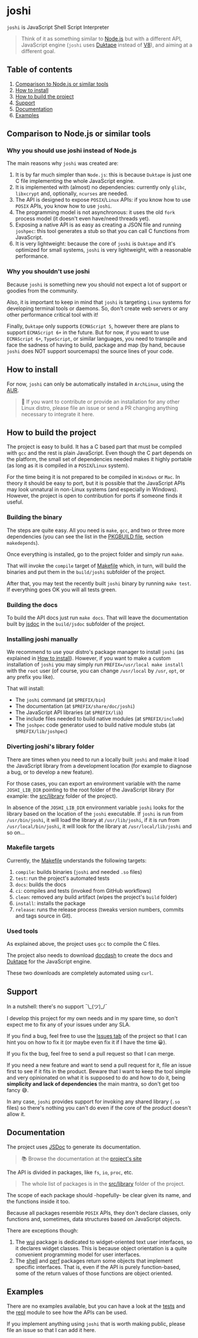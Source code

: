 # joshi

`joshi` is JavaScript Shell Script Interpreter

> Think of it as something similar to [Node.js](https://nodejs.org/) but with a
> different API, JavaScript engine (`joshi` uses 
> [Duktape](https://duktape.org/) instead of 
> [V8](https://nodejs.dev/learn/the-v8-javascript-engine)), and aiming at a
> different goal.

## Table of contents

1. [Comparison to Node.js or similar tools](#comparison-to-nodejs-or-similar-tools)
2. [How to install](#how-to-install)
3. [How to build the project](#how-to-build-the-project)
4. [Support](#support)
5. [Documentation](#documentation)
6. [Examples](#examples)

## Comparison to Node.js or similar tools

### Why you should use joshi instead of Node.js

The main reasons why `joshi` was created are:

1. It is by far much simpler than `Node.js`: this is because `Duktape` is just
   one C file implementing the whole JavaScript engine.
2. It is implemented with (almost) no dependencies: currently only `glibc`,
   `libxcrypt` and, optionally, `ncurses` are needed.
3. The API is designed to expose `POSIX`/`Linux` APIs: if you know how to use
   `POSIX` APIs, you know how to use `joshi`.
4. The programming model is not asynchronous: it uses the old `fork` process
   model (it doesn't even have/need threads yet).
5. Exposing a native API is as easy as creating a JSON file and running
   `joshpec`: this tool generates a stub so that you can call C functions from
   JavaScript.
6. It is very lightweight: because the core of `joshi` is `Duktape` and it's
   optimized for small systems, `joshi` is very lightweight, with a reasonable 
   performance.

### Why you shouldn't use joshi

Because `joshi` is something new you should not expect a lot of support or
goodies from the community.

Also, it is important to keep in mind that `joshi` is targeting `Linux` systems
for developing terminal tools or daemons. So, don't create web servers or any
other performance critical tool with it!

Finally, `Duktape` only supports `ECMAScript 5`, however there are plans to 
support `ECMAScript 6+` in the future. But for now, if you want to use
`ECMAScript 6+`, `TypeScript`, or similar languages, you need to transpile and
face the sadness of having to build, package and map (by hand, because `joshi`
does NOT support sourcemaps) the source lines of your code.

## How to install

For now, `joshi` can only be automatically installed in `ArchLinux`, using the
[AUR](https://aur.archlinux.org/packages/joshi).

> 👀 If you want to contribute or provide an installation for any other Linux
> distro, please file an issue or send a PR changing anything necessary to
> integrate it here.

## How to build the project

The project is easy to build. It has a C based part that must be compiled with
`gcc` and the rest is plain JavaScript. Even though the C part depends on the 
platform, the small set of dependencies needed makes it highly portable (as long
as it is compiled in a `POSIX`/`Linux` system).

For the time being it is not prepared to be compiled in `Windows` or `Mac`. In
theory it should be easy to port, but it is possible that the JavaScript APIs
may look unnatural in non-Linux systems (and especially in Windows). However,
the project is open to contribution for ports if someone finds it useful.

### Building the binary

The steps are quite easy. All you need is `make`, `gcc`, and two or three more
dependencies (you can see the list in the 
[PKGBUILD file](https://aur.archlinux.org/cgit/aur.git/tree/PKGBUILD?h=joshi),
section `makedepends`).

Once everything is installed, go to the project folder and simply run `make`.

That will invoke the `compile` target of [Makefile](./Makefile) which, in turn,
will build the binaries and put them in the `build/joshi` subfolder of the
project.

After that, you may test the recently built `joshi` binary by running
`make test`. If everything goes OK you will all tests green.

### Building the docs

To build the API docs just run `make docs`. That will leave the documentation 
built by [jsdoc](https://jsdoc.app/) in the `build/jsdoc` subfolder of the
project.

### Installing joshi manually

We recommend to use your distro's package manager to install `joshi` (as
explained in [How to install](#how-to-install)). However, if you want to make a
custom installation of `joshi` you may simply run
`PREFIX=/usr/local make install` with the `root` user (of course, you can change
`/usr/local` by `/usr`, `opt`, or any prefix you like).

That will install:

- The `joshi` command (at `$PREFIX/bin`)
- The documentation (at `$PREFIX/share/doc/joshi`)
- The JavaScript API libraries (at `$PREFIX/lib`)
- The include files needed to build native modules (at `$PREFIX/include`)
- The `joshpec` code generator used to build native module stubs (at 
  `$PREFIX/lib/joshpec`)

### Diverting joshi's library folder

There are times when you need to run a locally built `joshi` and make it load 
the JavaScript library from a development location (for example to diagnose a
bug, or to develop a new feature). 

For those cases, you can export an environment variable with the name
`JOSHI_LIB_DIR` pointing to the root folder of the JavaScript library
(for example: the [src/library](./src/library) folder of the project).

In absence of the `JOSHI_LIB_DIR` environment variable `joshi` looks for the
library based on the location of the `joshi` executable. If `joshi` is run from
`/usr/bin/joshi`, it will load the library at `/usr/lib/joshi`, if it is run
from `/usr/local/bin/joshi`, it will look for the library at
`/usr/local/lib/joshi` and so on...

### Makefile targets

Currently, the
[Makefile](./Makefile) understands the following targets:

1. `compile`: builds binaries (`joshi` and needed `.so` files)
2. `test`: run the project's automated tests
3. `docs`: builds the docs
4. `ci`: compiles and tests (invoked from GitHub workflows)
5. `clean`: removed any build artifact (wipes the project's `build` folder)
6. `install`: installs the package
7. `release`: runs the release process (tweaks version numbers, commits and tags
   source in Git).

### Used tools

As explained above, the project uses `gcc` to compile the C files. 

The project also needs to download [docdash](https://github.com/clenemt/docdash)
to create the docs and [Duktape](https://github.com/svaarala/duktape) for the
JavaScript engine.

These two downloads are completely automated using `curl`.

## Support

In a nutshell: there's no support ¯\\\_(ツ)\_/¯

I develop this project for my own needs and in my spare time, so don't expect me
to fix any of your issues under any SLA.

If you find a bug, feel free to use the
[Issues tab](https://github.com/izaera/joshi/issues) of the project so that I
can hint you on how to fix it (or maybe even fix it if I have the time 😀).

If you fix the bug, feel free to send a pull request so that I can merge.

If you need a new feature and want to send a pull request for it, file an issue 
first to see if it fits in the product. Beware that I want to keep the tool
simple and very opinionated on what it is supposed to do and how to do it, being
**simplicity and lack of dependencies** the main mantra, so don't get too fancy
😅.

In any case, `joshi` provides support for invoking any shared library (`.so` 
files) so there's nothing you can't do even if the core of the product doesn't 
allow it.

## Documentation

The project uses [JSDoc](https://jsdoc.app/) to generate its documentation. 

> 📚 Browse the documentation at the
> [project's site](https://izaera.github.io/joshi)

The API is divided in packages, like `fs`, `io`, `proc`, etc. 

> The whole list of packages is in the [src/library](./src/library) folder of
> the project.

The scope of each package should -hopefully- be clear given its name, and the 
functions inside it too. 

Because all packages resemble `POSIX` APIs, they don't declare classes, only 
functions and, sometimes, data structures based on JavaScript objects.

There are exceptions though: 

1. The [wui](./src/library/wui) package is dedicated to widget-oriented text
   user interfaces, so it declares widget classes. This is because object
   orientation is a quite convenient programming model for user interfaces.
2. The [shell](./src/library/shell) and [perf](./src/library/perf) packages
   return some objects that implement specific interfaces. That is, even if the
   API is purely function-based, some of the return values of those functions
   are object oriented.

## Examples

There are no examples available, but you can have a look at the
[tests](./tests) and the [repl](./src/library/repl.js) module to see how the
APIs can be used.

If you implement anything using `joshi` that is worth making public, please file
an issue so that I can add it here.
